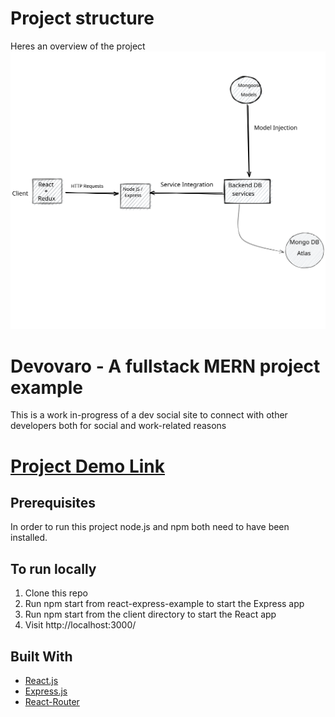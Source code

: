 # Project structure
Heres an overview of the project
![GitHub Logo](/projectOverview.svg)

# Devovaro - A fullstack MERN project example 

This is a work in-progress of a dev social site to connect with other developers both for social and
work-related reasons

# [Project Demo Link](https://sleepy-sierra-88885.herokuapp.com/)

## Prerequisites
In order to run this project node.js and npm both need to have been installed.

## To run locally
<ol>
<li>Clone this repo</li>
<li>Run npm start from react-express-example to start the Express app</li>
<li>Run npm start from the client directory to start the React app</li>
<li>Visit http://localhost:3000/</li>
</ol>

## Built With
* [React.js](https://reactjs.org/)
* [Express.js](https://expressjs.com/)
* [React-Router](https://reacttraining.com/react-router/core/guides/philosophy)
